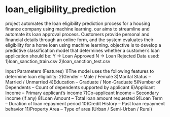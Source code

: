 # loan_eligibility_prediction
project automates the loan eligibility prediction process for a housing finance company using machine learning.
our aims to streamline and automate its loan approval process.
Customers provide personal and financial details through an online form, and the system evaluates their eligibility for a home loan using machine learning.
objective is to develop a predictive classification model that determines whether a customer’s loan application should be:
Y → Loan Approved 
N → Loan Rejected
Data used:
1)loan_sanction_train.csv
2)loan_sanction_test.csv

Input Parameters (Features)
1)The model uses the following features to determine loan eligibility:
2)Gender – Male / Female
3)Marital Status – Married / Unmarried
4)Education – Graduate / Non-Graduate
5)Number of Dependents – Count of dependents supported by applicant
6)Applicant Income – Primary applicant’s income
7)Co-applicant Income – Secondary income (if any)
8)Loan Amount – Total loan amount requested
9)Loan Term – Duration of loan repayment period
10)Credit History – Past loan repayment behavior
11)Property Area – Type of area (Urban / Semi-Urban / Rural)

